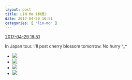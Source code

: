 ```yaml
---
layout: post
title: LIN Mo (林墨)
date: 2017-04-29 16:51
categories: [ 'lin-mo' ]
---
```


<div class="weibo-info">
  <a href="http://weibo.com/6108312042/F0NMme87U">2017-04-29 16:51</a>
</div>

In Japan tour. I'll post cherry blossom tomorrow. No hurry ^_^

<!-- more -->

<ul class="weibo-pic-list-2">
  <li class="weibo-pic">
    <a href="http://wx3.sinaimg.cn/mw690/006FnQZYly1ff3nc39z2jj32c0340e82.jpg"><img src="http://wx3.sinaimg.cn/thumb150/006FnQZYly1ff3nc39z2jj32c0340e82.jpg" /></a>
  </li>
  <li class="weibo-pic">
    <a href="http://wx2.sinaimg.cn/mw690/006FnQZYly1ff3ncy2sv5j33402c0b2a.jpg"><img src="http://wx2.sinaimg.cn/thumb150/006FnQZYly1ff3ncy2sv5j33402c0b2a.jpg" /></a>
  </li>
  <li class="weibo-pic">
    <a href="http://wx3.sinaimg.cn/mw690/006FnQZYgy1ff3nd5aob4j32c0340hdt.jpg"><img src="http://wx3.sinaimg.cn/thumb150/006FnQZYgy1ff3nd5aob4j32c0340hdt.jpg" /></a>
  </li>
  <li class="weibo-pic">
    <a href="http://wx1.sinaimg.cn/mw690/006FnQZYly1ff3ndgqed4j31xw2l7qtp.jpg"><img src="http://wx1.sinaimg.cn/thumb150/006FnQZYly1ff3ndgqed4j31xw2l7qtp.jpg" /></a>
  </li>
</ul>
